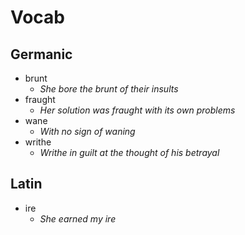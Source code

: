 # Vocab

## Germanic

- brunt
	- _She bore the brunt of their insults_ 
- fraught
	- _Her solution was fraught with its own problems_
- wane
	- _With no sign of waning_
- writhe
	- _Writhe in guilt at the thought of his betrayal_

## Latin

- ire
	- _She earned my ire_

